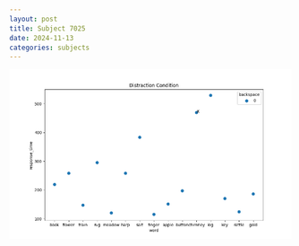 ```yaml
---
layout: post
title: Subject 7025
date: 2024-11-13
categories: subjects
---
```


![](data/7025/run-7/7025_rt_acc_fuzzy_delay.png)
